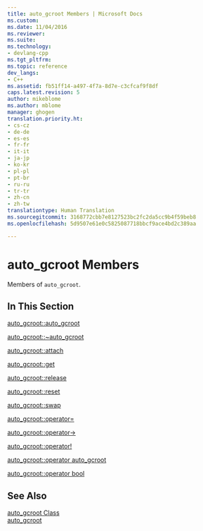 ```yaml
---
title: auto_gcroot Members | Microsoft Docs
ms.custom: 
ms.date: 11/04/2016
ms.reviewer: 
ms.suite: 
ms.technology:
- devlang-cpp
ms.tgt_pltfrm: 
ms.topic: reference
dev_langs:
- C++
ms.assetid: fb51ff14-a497-4f7a-8d7e-c3cfcaf9f8df
caps.latest.revision: 5
author: mikeblome
ms.author: mblome
manager: ghogen
translation.priority.ht:
- cs-cz
- de-de
- es-es
- fr-fr
- it-it
- ja-jp
- ko-kr
- pl-pl
- pt-br
- ru-ru
- tr-tr
- zh-cn
- zh-tw
translationtype: Human Translation
ms.sourcegitcommit: 3168772cbb7e8127523bc2fc2da5cc9b4f59beb8
ms.openlocfilehash: 5d9507e61e0c5825087718bbcf9ace4bd2c389aa

---
```

# auto_gcroot Members
Members of `auto_gcroot`.  
  
## In This Section  
 [auto_gcroot::auto_gcroot](../dotnet/auto-gcroot-auto-gcroot.md)  
  
 [auto_gcroot::~auto_gcroot](../dotnet/auto-gcroot-tilde-auto-gcroot.md)  
  
 [auto_gcroot::attach](../dotnet/auto-gcroot-attach.md)  
  
 [auto_gcroot::get](../dotnet/auto-gcroot-get.md)  
  
 [auto_gcroot::release](../dotnet/auto-gcroot-release.md)  
  
 [auto_gcroot::reset](../dotnet/auto-gcroot-reset.md)  
  
 [auto_gcroot::swap](../dotnet/auto-gcroot-swap.md)  
  
 [auto_gcroot::operator=](../dotnet/auto-gcroot-operator-assign.md)  
  
 [auto_gcroot::operator->](../dotnet/auto-gcroot-operator-arrow.md)  
  
 [auto_gcroot::operator!](../dotnet/auto-gcroot-operator-logical-not.md)  
  
 [auto_gcroot::operator auto_gcroot](../dotnet/auto-gcroot-operator-auto-gcroot.md)  
  
 [auto_gcroot::operator bool](../dotnet/auto-gcroot-operator-bool.md)  
  
## See Also  
 [auto_gcroot Class](../dotnet/auto-gcroot-class.md)   
 [auto_gcroot](../dotnet/auto-gcroot.md)


<!--HONumber=Jan17_HO1-->


